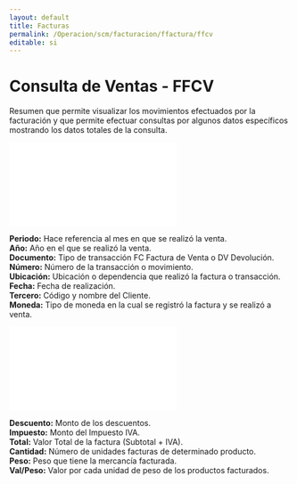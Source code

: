 ```yaml
---
layout: default
title: Facturas
permalink: /Operacion/scm/facturacion/ffactura/ffcv
editable: si
---
```


# Consulta de Ventas - FFCV

Resumen que permite visualizar los movimientos efectuados por la facturación y que permite efectuar consultas por algunos datos específicos mostrando los datos totales de la consulta.

![](ffcv1.pgn)

**Periodo:** Hace referencia al mes en que se realizó la venta.  
**Año:** Año en el que se realizó la venta.  
**Documento:** Tipo de transacción FC Factura de Venta o DV Devolución.  
**Número:** Número de la transacción o movimiento.  
**Ubicación:** Ubicación o dependencia que realizó la factura o transacción.  
**Fecha:** Fecha de realización.  
**Tercero:** Código y nombre del Cliente.  
**Moneda:** Tipo de moneda en la cual se registró la factura y se realizó a venta.  

![](ffcv2.pgn)

**Descuento:** Monto de los descuentos.  
**Impuesto:** Monto del Impuesto IVA.  
**Total:** Valor Total de la factura (Subtotal + IVA).  
**Cantidad:** Número de unidades facturas de determinado producto.  
**Peso:** Peso que tiene la mercancía facturada.  
**Val/Peso:** Valor por cada unidad de peso de los productos facturados.  





